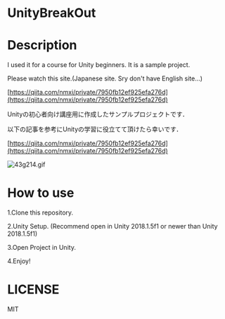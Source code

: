 # UnityBreakOut

# Description
I used it for a course for Unity beginners. It is a sample project.

Please watch this site.(Japanese site. Sry don't have English site...)

[https://qiita.com/nmxi/private/7950fb12ef925efa276d](https://qiita.com/nmxi/private/7950fb12ef925efa276d)


Unityの初心者向け講座用に作成したサンプルプロジェクトです．

以下の記事を参考にUnityの学習に役立てて頂けたら幸いです．

[https://qiita.com/nmxi/private/7950fb12ef925efa276d](https://qiita.com/nmxi/private/7950fb12ef925efa276d)

![43g214.gif](https://github.com/nmxi/UnityBreakOut/blob/master/DescriptionImages/43g214.gif)

# How to use
1.Clone this repository.

2.Unity Setup. (Recommend open in Unity 2018.1.5f1 or newer than Unity 2018.1.5f1)

3.Open Project in Unity.

4.Enjoy!

# LICENSE
MIT
